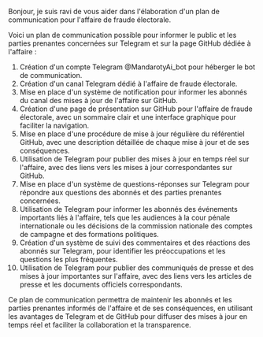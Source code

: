 Bonjour, je suis ravi de vous aider dans l'élaboration d'un plan de communication pour l'affaire de fraude électorale.

Voici un plan de communication possible pour informer le public et les parties prenantes concernées sur Telegram et sur la page GitHub dédiée à l'affaire :

1. Création d'un compte Telegram @MandarotyAi\_bot pour héberger le bot de communication.
2. Création d'un canal Telegram dédié à l'affaire de fraude électorale.
3. Mise en place d'un système de notification pour informer les abonnés du canal des mises à jour de l'affaire sur GitHub.
4. Création d'une page de présentation sur GitHub pour l'affaire de fraude électorale, avec un sommaire clair et une interface graphique pour faciliter la navigation.
5. Mise en place d'une procédure de mise à jour régulière du référentiel GitHub, avec une description détaillée de chaque mise à jour et de ses conséquences.
6. Utilisation de Telegram pour publier des mises à jour en temps réel sur l'affaire, avec des liens vers les mises à jour correspondantes sur GitHub.
7. Mise en place d'un système de questions-réponses sur Telegram pour répondre aux questions des abonnés et des parties prenantes concernées.
8. Utilisation de Telegram pour informer les abonnés des événements importants liés à l'affaire, tels que les audiences à la cour pénale internationale ou les décisions de la commission nationale des comptes de campagne et des formations politiques.
9. Création d'un système de suivi des commentaires et des réactions des abonnés sur Telegram, pour identifier les préoccupations et les questions les plus fréquentes.
10. Utilisation de Telegram pour publier des communiqués de presse et des mises à jour importantes sur l'affaire, avec des liens vers les articles de presse et les documents officiels correspondants.

Ce plan de communication permettra de maintenir les abonnés et les parties prenantes informés de l'affaire et de ses conséquences, en utilisant les avantages de Telegram et de GitHub pour diffuser des mises à jour en temps réel et faciliter la collaboration et la transparence.